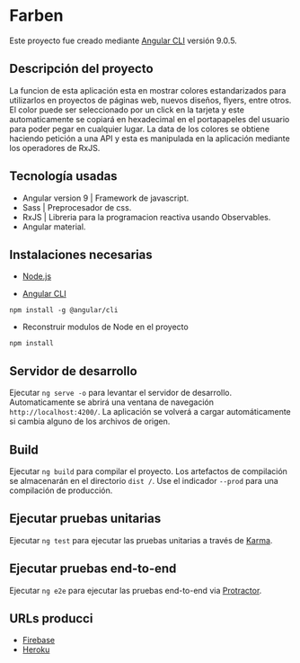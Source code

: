 # Farben

Este proyecto fue creado mediante [Angular CLI](https://github.com/angular/angular-cli) versión 9.0.5.

## Descripción del proyecto

La funcion de esta aplicación esta en mostrar colores estandarizados para utilizarlos en proyectos de páginas web, nuevos diseños, flyers, entre otros. El color puede ser seleccionado por un click en la tarjeta y este automaticamente se copiará en hexadecimal en el portapapeles del usuario para poder pegar en cualquier lugar. La data de los colores se obtiene haciendo petición a una API y esta es manipulada en la aplicación mediante los operadores de RxJS.

## Tecnología usadas

- Angular version 9 | Framework de javascript.
- Sass | Preprocesador de css.
- RxJS | Libreria para la programacion reactiva usando Observables.
- Angular material.

## Instalaciones necesarias

- [Node.js](https://nodejs.org/es/)

- [Angular CLI](https://github.com/angular/angular-cli)

`npm install -g @angular/cli`

- Reconstruir modulos de Node en el proyecto

`npm install`


## Servidor de desarrollo

Ejecutar `ng serve -o` para levantar el servidor de desarrollo. Automaticamente se abrirá una ventana de 
navegación `http://localhost:4200/`. La aplicación se volverá a cargar automáticamente si cambia alguno de los archivos de origen.


## Build

Ejecutar `ng build` para compilar el proyecto. Los artefactos de compilación se almacenarán en el directorio `dist /`. Use el indicador `--prod` para una compilación de producción.

## Ejecutar pruebas unitarias

Ejecutar `ng test` para ejecutar las pruebas unitarias a través de [Karma](https://karma-runner.github.io).

## Ejecutar pruebas end-to-end

Ejecutar `ng e2e` para ejecutar las pruebas end-to-end via [Protractor](http://www.protractortest.org/).

## URLs producci

- [Firebase](https://pruebaepan.firebaseapp.com/inicio)
- [Heroku](https://colors-paleta.herokuapp.com/inicio)
